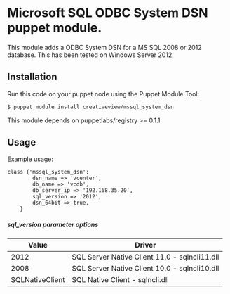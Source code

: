 # Microsoft SQL ODBC System DSN puppet module.

This module adds a ODBC System DSN for a MS SQL 2008 or 2012 database. This has been tested on Windows Server 2012.  

## Installation

Run this code on your puppet node using the Puppet Module Tool:

```bash
$ puppet module install creativeview/mssql_system_dsn
```
This module depends on puppetlabs/registry >= 0.1.1

## Usage
Example usage:

```puppet
class {'mssql_system_dsn':
        dsn_name => 'vcenter',
        db_name => 'vcdb',
        db_server_ip => '192.168.35.20',
        sql_version => '2012',
        dsn_64bit => true,
    }
```

##### sql_version parameter options

| Value  | Driver |
| ------------- | ------------- |
| 2012 | SQL Server Native Client 11.0 - sqlncli11.dll |
| 2008 | SQL Server Native Client 10.0 - sqlncli10.dll |
| SQLNativeClient | SQL Native Client - sqlncli.dll |
